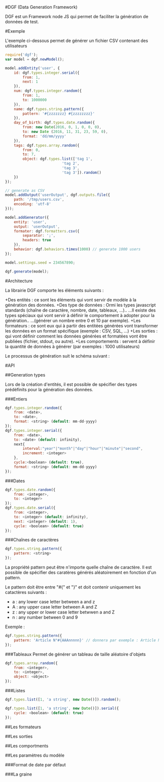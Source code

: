#DGF (Data Generation Framework)

DGF est un Framework node JS qui permet de faciliter la génération de données de test.

#Exemple

L'exemple ci-dessous permet de générer un fichier CSV contenant des utilisateurs

```javascript
require('dgf'); 
var model = dgf.newModel();

model.addEntity('user', {
    id: dgf.types.integer.serial({
        from: 1, 
        next: 1
    }),
    num: dgf.types.integer.random({
        from: 1, 
        to: 1000000
    }),
    name: dgf.types.string.pattern({
        pattern: '#{zzzzzzz} #{zzzzzzzz}'
    }),
    day_of_birth: dgf.types.date.random({
        from: new Date(2016, 0, 1, 0, 0, 0), 
        to: new Date (2016, 11, 31, 23, 59, 0), 
        format: 'dd/mm/yyyy'
    }),
    tags: dgf.types.array.random({
        from: 0,
        to: 7,
        object: dgf.types.list(['tag 1',
                          'tag 2', 
                          'tag 3', 
                          'tag 3']).random()
    })
});

// generate as CSV
model.addOutput('userOutput', dgf.outputs.file({
    path: '/tmp/users.csv',
    encoding: 'utf-8'
}));

model.addGenerator({
    entity: 'user',
    output: 'userOutput',
    formater: dgf.formatters.csv({
        separator: ';',
        headers: true
    }),
    behavior: dgf.behaviors.times(1000) // generate 1000 users
});

model.settings.seed = 234567890;

dgf.generate(model);

```

#Architecture

La librairie DGF comporte les éléments suivants : 

+Des entités : ce sont les éléments qui vont servir de modèle à la génération des données.
+Des type de données : Ormi les types javascript standards (chaîne de caractère, nombre, date, tableaux, ...)..
...Il existe des types spéciaux qui vont servir à définir le comportement à adopter pour la génération..
...(générer un nombre entre 0 et 10 par exemple).
+Les formateurs : ce sont eux qui à partir des entitées générées vont transformer les données en un format spécifique (exemple : CSV, SQL, ...)
+Les sorties : qui vont définir comment les données générées et formatées vont être publiées (fichier, stdout, ou autre).
+Les comportements : servent à définir la quantité de données à générer (par exemples : 1000 utilisateurs)

Le processus de génération suit le schéma suivant : 

<TODO>

#API

##Generation types

Lors de la création d'entités, il est possible de spécifier des types prédéfinits pour la génération des données.

###Entiers

```javascript
dgf.types.integer.random({
    from: <date>,
    to: <date>,
    format: <string> (default: mm-dd-yyyy)
});
dgf.types.integer.serial({
    from: <date>,
    to: <date> (default: infinity),
    next{
        interval:"year"|"month"|"day"|"hour"|"minute"|"second",
        increment: <integer>
    },
    cycle:<boolean> (default: true),
    format: <string> (default: mm-dd-yyyy)
});
```

###Dates

```javascript
dgf.types.date.random({
    from: <integer>,
    to: <integer>
});
dgf.types.date.serial({
    from: <integer>,
    to: <integer> (default: infinity),
    next: <integer> (default: 1),
    cycle: <boolean> (default: true)
});
```

###Chaînes de caractères

```javascript
dgf.types.string.pattern({
    pattern: <string>
});

```

La propriété pattern peut être n'importe quelle chaîne de caractère.
Il est possible de spécifier des caratères générés aléatoirement en fonction d'un pattern.

Le pattern doit être entre "#{" et "}" et doit contenir uniquement les catactères suivants : 
- a : any lower case letter between a and z
- A : any upper case letter between A and Z
- z : any upper or lower case letter betwwen a and Z
- n : any number between 0 and 9

Exemple : 
```javascript
dgf.types.string.pattern({
    pattern: 'Article N°#{AAAnnnnn}' // donnera par exemple : Article N°ATG67401
});
```

###Tableaux
Permet de générer un tableau de taille aléatoire d'objets

```javascript
dgf.types.array.random({
    from: <integer>,
    to: <integer>,
    object: <object>
});
```

###Listes

```javascript
dgf.types.list([1, 'a string', new Date()]).random();

dgf.types.list([1, 'a string', new Date()]).serial({
    cycle: <boolean> (default: true)
});
```

##Les formateurs

##Les sorties

##Les comportments

##Les paramètres du modèle

###Format de date par défaut

###La graine
